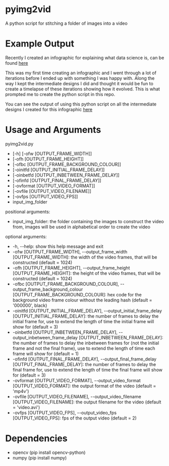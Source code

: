 # pyimg2vid
A python script for stitching a folder of images into a video

# Example Output

Recently I created an infographic for explaining what data science is, can be found [here](http://codebuildrepeat.blogspot.com/2020/06/what-is-data-science.html)

This was my first time creating an infographic and I went through a lot of iterations before I ended up with something I was happy with. Along the way I kept the intermediate designs I did and thought it would be fun to create a timelapse of these iterations showing how it evolved. This is what prompted me to create the python script in this repo.

You can see the output of using this python script on all the intermediate designs I created for this infographic [here](https://www.youtube.com/watch?v=wkc-oIIsyAs)

# Usage and Arguments
pyimg2vid.py
- [-h] [-ofw [OUTPUT_FRAME_WIDTH]]
- [-ofh [OUTPUT_FRAME_HEIGHT]]
- [-ofbc [OUTPUT_FRAME_BACKGROUND_COLOUR]]
- [-oinitfd [OUTPUT_INITIAL_FRAME_DELAY]]
- [-oinbetfd [OUTPUT_INBETWEEN_FRAME_DELAY]]
- [-ofinfd [OUTPUT_FINAL_FRAME_DELAY]]
- [-ovformat [OUTPUT_VIDEO_FORMAT]]
- [-ovfile [OUTPUT_VIDEO_FILENAME]]
- [-ovfps [OUTPUT_VIDEO_FPS]]
- input_img_folder

positional arguments:
- input_img_folder: the folder containing the images to construct the video from, images will be used in alphabetical order to create the video

optional arguments:
- -h, --help: show this help message and exit
- -ofw [OUTPUT_FRAME_WIDTH], --output_frame_width [OUTPUT_FRAME_WIDTH]: the width of the video frames, that will be constructed (default = 1024)
- -ofh [OUTPUT_FRAME_HEIGHT], --output_frame_height [OUTPUT_FRAME_HEIGHT]: the height of the video frames, that will be constructed (default = 1024)
- -ofbc [OUTPUT_FRAME_BACKGROUND_COLOUR], --output_frame_background_colour [OUTPUT_FRAME_BACKGROUND_COLOUR]: hex code for the background video frame colour without the leading hash (default = '000000', black)
- -oinitfd [OUTPUT_INITIAL_FRAME_DELAY], --output_initial_frame_delay [OUTPUT_INITIAL_FRAME_DELAY]: the number of frames to delay the initial frame for, use to extend the length of time the initial frame will show for (default = 3)
- -oinbetfd [OUTPUT_INBETWEEN_FRAME_DELAY], --output_inbetween_frame_delay [OUTPUT_INBETWEEN_FRAME_DELAY]: the number of frames to delay the inbetween frames for (not the initial frame and not the final frame), use to extend the length of time each frame will show for (default = 1)
- -ofinfd [OUTPUT_FINAL_FRAME_DELAY], --output_final_frame_delay [OUTPUT_FINAL_FRAME_DELAY]: the number of frames to delay the final frame for, use to extend the length of time the final frame will show for (default = 3)
- -ovformat [OUTPUT_VIDEO_FORMAT], --output_video_format [OUTPUT_VIDEO_FORMAT]: the output format of the video (default = 'mp4v')
- -ovfile [OUTPUT_VIDEO_FILENAME], --output_video_filename [OUTPUT_VIDEO_FILENAME]: the output filename for the video (default = 'video.avi')
- -ovfps [OUTPUT_VIDEO_FPS], --output_video_fps [OUTPUT_VIDEO_FPS]: fps of the output video (default = 2)

# Dependencies
- opencv (pip install opencv-python)
- numpy (pip install numpy)